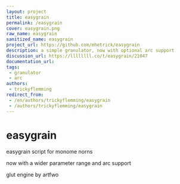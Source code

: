 ```yaml
---
layout: project
title: easygrain
permalink: /easygrain
cover: easygrain.png
raw_name: easygrain
sanitized_name: easygrain
project_url: https://github.com/mhetrick/easygrain
description: a simple granulator, now with optional arc support
discussion_url: https://llllllll.co/t/easygrain/21047
documentation_url: 
tags:
 - granulator
 - arc
authors:
 - trickyflemming
redirect_from:
 - /en/authors/trickyflemming/easygrain
 - /authors/trickyflemming/easygrain
---
```

# easygrain
easygrain script for monome norns

now with a wider parameter range and arc support

glut engine by artfwo
